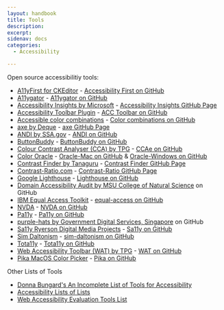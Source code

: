 ```yaml
---
layout: handbook
title: Tools
description: 
excerpt: 
sidenav: docs
categories:
  - Accessibility

---
```


Open source accessibilitiy tools:

* [A11yFirst for CKEditor](http://a11yfirst.web.illinois.edu/) - [Accessibility First on GitHub](https://github.com/a11yfirst/distribution)
* [A11ygator](https://a11ygator.chialab.io/) - [A11ygator on GitHub](https://github.com/chialab/a11ygator-app)
* [Accessibility Insights by Microsoft](https://accessibilityinsights.io/) - [Accessibility Insights GitHub Page](https://github.com/microsoft/accessibility-insights-web)
* [Accessibility Toolbar Plugin](https://webworks.ga/acc_toolbar/) - [ACC Toolbar on GitHub](https://github.com/mickidum/acc_toolbar)
* [Accessible color combinations](https://toolness.github.io/accessible-color-matrix/) - [Color combinations on GitHub](https://github.com/toolness/accessible-color-matrix)
* [axe by Deque](https://www.deque.com/axe/) - [axe GitHub Page](https://github.com/dequelabs/axe-core)
* [ANDI by SSA.gov](https://www.ssa.gov/accessibility/andi/) - [ANDI on GitHub](https://github.com/SSAgov/ANDI)
* [ButtonBuddy](https://buttonbuddy.dev/) - [ButtonBuddy on GitHub](https://github.com/5t3ph/buttonbuddy)
* [Colour Contrast Analyser (CCA) by TPG](https://developer.paciellogroup.com/resources/contrastanalyser/) - [CCAe on GitHub](https://github.com/ThePacielloGroup/CCAe)
* [Color Oracle](http://colororacle.org/) - [Oracle-Mac on GitHub](https://github.com/nvkelso/color-oracle) & [Oracle-Windows on GitHub](https://github.com/nvkelso/color-oracle-java)
* [Contrast Finder by Tanaguru](https://contrast-finder.tanaguru.com/) - [Contrast Finder GitHub Page](https://github.com/Tanaguru/Contrast-Finder)
* [Contrast-Ratio.com](https://contrast-Ratio.com) - [Contrast-Ratio GitHub Page](https://github.com/LeaVerou/contrast-ratio)
* [Google Lighthouse](https://developers.google.com/web/tools/lighthouse/) - [Lighthouse on GitHub](https://github.com/GoogleChrome/lighthouse)
* [Domain Accessibility Audit by MSU College of Natural Science](https://github.com/MSU-NatSci/DomainAccessibilityAudit) on GitHub
* [IBM Equal Access Toolkit](https://www.ibm.com/able/toolkit/) - [equal-access on GitHub](https://github.com/IBMa/equal-access)
* [NVDA](https://www.nvaccess.org/) - [NVDA on GitHub](https://github.com/nvaccess/nvda/)
* [Pa11y](https://pa11y.org/) - [Pa11y on GitHub](https://github.com/pa11y)
* [purple-hats by Government Digital Services, Singapore](https://github.com/GovTechSG/purple-hats) on GitHub
* [Sa11y Ryerson Digital Media Projects](https://ryersondmp.github.io/sa11y/#install) - [Sa11y on GitHub](https://github.com/ryersondmp/sa11y)
* [Sim Daltonism](https://michelf.ca/projects/sim-daltonism/) - [sim-daltonism on GitHub](https://github.com/michelf/sim-daltonism/)
* [Tota11y](https://khan.github.io/tota11y/) - [Tota11y on GitHub](https://github.com/Khan/tota11y)
* [Web Accessibility Toolbar (WAT) by TPG](https://developer.paciellogroup.com/resources/wat/) - [WAT on GitHub](https://github.com/ThePacielloGroup/WebAccessibilityToolbar)
* [Pika MacOS Color Picker](https://superhighfives.com/pika) - [Pika on GitHub](https://github.com/superhighfives/pika)

Other Lists of Tools
* [Donna Bungard's An Incomplete List of Tools for Accessibility](https://docs.google.com/spreadsheets/d/1WEujpG4RNEGTcBHOwvVYsixAZPnhkcnJujVoLdMZM4o/edit?disco=AAAALK-X_iI&usp=comment_email_discussion&usp_dm=false&ts=600ee792)
* [Accessibility Lists of Lists](https://github.com/accessibility/a11y-lists-of-lists#development-and-testing-resources)
* [Web Accessibility Evaluation Tools List](https://www.w3.org/WAI/ER/tools/)
